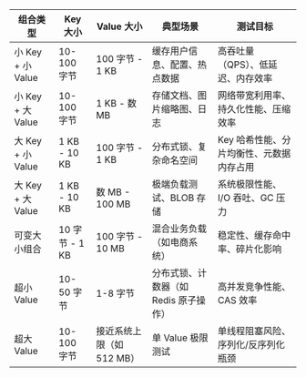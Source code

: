| 组合类型         | Key 大小          | Value 大小                | 典型场景                     | 测试目标                             |
|------------------|-------------------|---------------------------|------------------------------|--------------------------------------|
| 小 Key + 小 Value | 10-100 字节       | 100 字节 - 1 KB           | 缓存用户信息、配置、热点数据 | 高吞吐量（QPS）、低延迟、内存效率   |
| 小 Key + 大 Value | 10-100 字节       | 1 KB - 数 MB              | 存储文档、图片缩略图、日志   | 网络带宽利用率、持久化性能、压缩效率 |
| 大 Key + 小 Value | 1 KB - 10 KB      | 100 字节 - 1 KB           | 分布式锁、复杂命名空间       | Key 哈希性能、分片均衡性、元数据内存占用 |
| 大 Key + 大 Value | 1 KB - 10 KB      | 数 MB - 100 MB            | 极端负载测试、BLOB 存储      | 系统极限性能、I/O 吞吐、GC 压力     |
| 可变大小组合      | 10 字节 - 1 KB    | 100 字节 - 10 MB          | 混合业务负载（如电商系统）   | 稳定性、缓存命中率、碎片化影响      |
| 超小 Value        | 10-50 字节        | 1-8 字节                  | 分布式锁、计数器（如 Redis 原子操作） | 高并发竞争性能、CAS 效率            |
| 超大 Value        | 10-100 字节       | 接近系统上限（如 512 MB） | 单 Value 极限测试            | 单线程阻塞风险、序列化/反序列化瓶颈 |